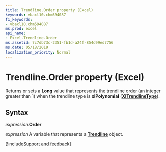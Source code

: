 ```yaml
---
title: Trendline.Order property (Excel)
keywords: vbaxl10.chm594087
f1_keywords:
- vbaxl10.chm594087
ms.prod: excel
api_name:
- Excel.Trendline.Order
ms.assetid: 7c7db73c-2351-fb1d-a24f-854d99ed7756
ms.date: 05/18/2019
localization_priority: Normal
---
```



# Trendline.Order property (Excel)

Returns or sets a **Long** value that represents the trendline order (an integer greater than 1) when the trendline type is **xlPolynomial** (**[XlTrendlineType](Excel.XlTrendlineType.md)**).


## Syntax

_expression_.**Order**

_expression_ A variable that represents a **[Trendline](Excel.Trendline(object).md)** object.




[!include[Support and feedback](~/includes/feedback-boilerplate.md)]